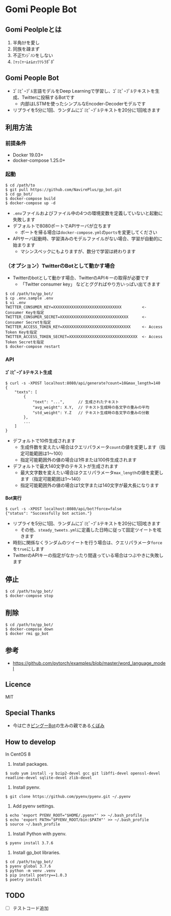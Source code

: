 # Gomi People Bot

## Gomi Peolpleとは

1. 半角ｶﾅを愛し
1. 同族を疎まず
1. 不正ｻﾝｼﾞﾊﾝをしない
1. ﾐｬｯﾐｬｰﾑｫﾑｫｯﾂｧﾚﾗﾎﾟﾎﾟ

## Gomi People Bot

+ ｺﾞﾐﾋﾟｰﾌﾟﾙ言語モデルをDeep Learningで学習し、ｺﾞﾐﾋﾟｰﾌﾟﾙテキストを生成、Twitterに投稿するBotです
    + 内部はLSTMを使ったシンプルなEncoder-Decoderモデルです
+ リプライを5分に1回、ランダムにｺﾞﾐﾋﾟｰﾌﾟﾙテキストを20分に1回呟きます

## 利用方法

### 前提条件

+ Docker 19.03+
+ docker-compose 1.25.0+

### 起動

```
$ cd /path/to
$ git pull https://github.com/NavirePlus/gp_bot.git
$ cd gp_bot/
$ docker-compose build
$ docker-compose up -d
```
+ `.env`ファイルおよびファイル中の4つの環境変数を定義していないと起動に失敗します
+ デフォルトで8080ポートでAPIサーバが立ちます
    + ポートを帰る場合は`docker-compose.yml`の`ports`を変更してください
+ APIサーバ起動時、学習済みのモデルファイルがない場合、学習が自動的に始まります
    + マシンスペックにもよりますが、数分で学習は終わります

### （オプション）TwitterのBotとして動かす場合

+ Twitterのbotとして動かす場合、TwitterのAPIキーの取得が必要です
    + 「Twitter consumer key」 などとググればやり方いっぱい出てきます

```
$ cd /path/to/gp_bot/
$ cp .env.sample .env
$ vi .env
TWITTER_CONSUMER_KEY=XXXXXXXXXXXXXXXXXXXXXXXXXXXXXX         <- Consumer Keyを指定
TWITTER_CONSUMER_SECRET=XXXXXXXXXXXXXXXXXXXXXXXXXXXXXX      <- Consumer Secretを指定
TWITTER_ACCESS_TOKEN_KEY=XXXXXXXXXXXXXXXXXXXXXXXXXXXXXX     <- Access Token Keyを指定
TWITTER_ACCESS_TOKEN_SECRET=XXXXXXXXXXXXXXXXXXXXXXXXXXXXXX  <- Access Token Secretを指定
$ docker-compose restart
```

### API

#### ｺﾞﾐﾋﾟｰﾌﾟﾙテキスト生成

```
$ curl -s -XPOST localhost:8080/api/generate?count=10&max_length=140
{
    "texts": [
        {
            "text": "...",      // 生成されたテキスト
            "avg_weight": X.Y,  // テキスト生成時の各文字の重みの平均
            "std_weight": Y.Z   // テキスト生成時の各文字の重みの分散
        },
        ...
    ]
}
```
+ デフォルトで10件生成されます
    + 生成件数を変えたい場合はクエリパラメータ`count`の値を変更します（指定可能範囲は1～100）
    + 指定可能範囲外の値の場合は1件または100件生成されます
+ デフォルトで最大140文字のテキストが生成されます
    + 最大文字数を変えたい場合はクエリパラメータ`max_length`の値を変更します（指定可能範囲は1～140）
    + 指定可能範囲外の値の場合は1文字または140文字が最大長になります

#### Bot実行

```
$ curl -s -XPOST localhost:8080/api/bot?force=false
{"status": "Successfully bot action."}
```
+ リプライを5分に1回、ランダムにｺﾞﾐﾋﾟｰﾌﾟﾙテキストを20分に1回呟きます
    + その他、`steady_tweets.yml`に定義した日時に従って固定ツイートを呟きます
+ 時刻に関係なくランダムのツイートを行う場合は、クエリパラメータ`force`を`true`にします
+ TwitterのAPIキーの指定がなかったり間違っている場合はつぶやきに失敗します

## 停止

```
$ cd /path/to/gp_bot/
$ docker-compose stop
```

## 削除

```
$ cd /path/to/gp_bot/
$ docker-compose down
$ docker rmi gp_bot
```

## 参考

+ https://github.com/pytorch/examples/blob/master/word_language_model

## Licence

MIT

## Special Thanks

+ 今は亡き[ピングーBot](http://twitter.com/Pingu_bot)の生みの親である[くぼみ](http://twitter.com/dekobokoya)

## How to develop

In CentOS 8

1. Install packages.

```
$ sudo yum install -y bzip2-devel gcc git libffi-devel openssl-devel readline-devel sqlite-devel zlib-devel
```

1. Install pyenv.

```
$ git clone https://github.com/pyenv/pyenv.git ~/.pyenv
```

1. Add pyenv settings.

```
$ echo 'export PYENV_ROOT="$HOME/.pyenv"' >> ~/.bash_profile
$ echo 'export PATH="$PYENV_ROOT/bin:$PATH"' >> ~/.bash_profile
$ source ~/.bash_profile
```

1. Install Python with pyenv.

```
$ pyenv install 3.7.6
```

1. Install gp_bot libraries.

```
$ cd /path/to/gp_bot/
$ pyenv global 3.7.6
$ python -m venv .venv
$ pip install poetry==1.0.3
$ poetry install
```

## TODO

+ [ ] テストコード追加
